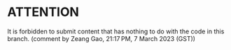 <h1>ATTENTION</h1>
It is forbidden to submit content that has nothing to do with the code in this branch. (comment by Zeang Gao, 21:17 PM, 7 March 2023 (GST))
